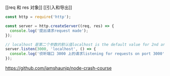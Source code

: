 [[req 和 res 对象]]
[[引入和导出]]

```js
const http = require('http');

const server = http.createServer((req, res) => {
  console.log('提出请求request made');
});

// localhost 是第二个参数的默认值localhost is the default value for 2nd argument
server.listen(3000, 'localhost', () => {
  console.log('侦听端口 3000 上的请求listening for requests on port 3000');
});
```

https://github.com/iamshaunjp/node-crash-course